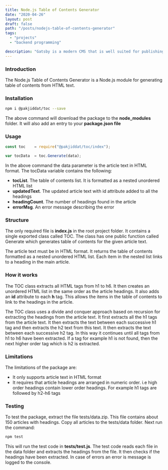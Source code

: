 ```yaml
---
title: Node.js Table of Contents Generator
date: "2020-04-26"
layout: post
draft: false
path: "/posts/nodejs-table-of-contents-generator"
tags:
  - "projects"
  - "backend programming" 

description: "Gatsby is a modern CMS that is well suited for publishing Blog posts. However managing a Gatsby Blog is like managing a web application and can be difficult for those not familiar with Software Development. In this blog post I will describe how I managed to add Table of contents to my Gatsby Blog."
---
```


### Introduction

The Node.js Table of Contents Generator is a Node.js module for generating table of contents from HTML text.

### Installation

```bash
npm i @pakjiddat/toc --save
```

The above command will download the package to the **node_modules** folder. It will also add an entry to your **package.json file**

### Usage

```js
const toc    = require("@pakjiddat/toc/index");

var tocData  = toc.Generate(data);
```

In the above command the data parameter is the article text in HTML format. The tocData variable contains the following:

- **tocList**. The table of contents list. It is formatted as a nested unordered HTML list
- **updatedText**. The updated article text with id attribute added to all the headings
- **headingCount**. The number of headings found in the article
- **errorMsg**. An error message describing the error

### Structure

The only required file is **index.js** in the root project folder. It contains a single exported class called TOC. The class has one public function called Generate which generates table of contents for the given article text.

The article text must be in HTML format. It returns the table of contents formatted as a nested unordered HTML list. Each item in the nested list links to a heading in the main article.

### How it works

The TOC class extracts all HTML tags from h1 to h6. It then creates an unordered HTML list in the same order as the article headings. It also adds an **id** attribute to each **h** tag. This allows the items in the table of contents to link to the headings in the article.

The TOC class uses a divide and conquer approach based on recursion for extracting the headings from the article text. It first extracts all the h1 tags from the article text. It then extracts the text between each successive h1 tag and then extracts the h2 text from this text. It then extracts the text between each successive h2 tag. In this way it continues until all tags from h1 to h6 have been extracted. If a tag for example h1 is not found, then the next higher order tag which is h2 is extracted.

### Limitations

The limitations of the package are:

- It only supports article text in HTML format
- It requires that article headings are arranged in numeric order. i.e high order headings contain lower order headings. For example h1 tags are followed by h2-h6 tags

### Testing

To test the package, extract the file tests/data.zip. This file contains about 150 articles with headings. Copy all articles to the tests/data folder. Next run the command:

```bash
npm test
```

This will run the test code in **tests/test.js**. The test code reads each file in the data folder and extracts the headings from the file. It then checks if the headings have been extracted. In case of errors an error is message is logged to the console.
